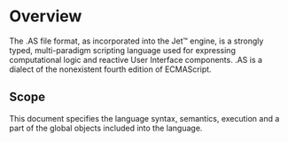 # Overview

The .AS file format, as incorporated into the Jet™ engine, is a strongly typed, multi-paradigm scripting language used for expressing computational logic and reactive User Interface components. .AS is a dialect of the nonexistent fourth edition of ECMAScript.

## Scope

This document specifies the language syntax, semantics, execution and a part of the global objects included into the language.